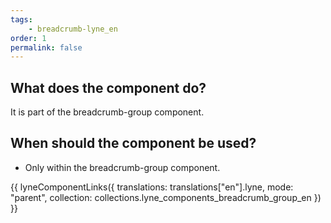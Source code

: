 ```yaml
---
tags: 
    - breadcrumb-lyne_en
order: 1
permalink: false
---
```


## What does the component do?
It is part of the breadcrumb-group component.

## When should the component be used?
* Only within the breadcrumb-group component.

{{ lyneComponentLinks({
  translations: translations["en"].lyne,
  mode: "parent",
  collection: collections.lyne_components_breadcrumb_group_en
}) }}